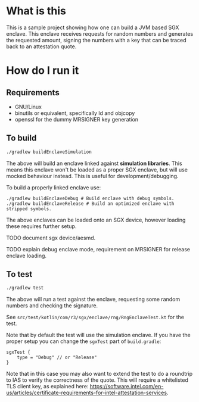 What is this
============
This is a sample project showing how one can build a JVM based SGX
enclave. This enclave receives requests for random numbers and generates
the requested amount, signing the numbers with a key that can be traced
back to an attestation quote.

How do I run it
===============

Requirements
------------
* GNU/Linux
* binutils or equivalent, specifically ld and objcopy
* openssl for the dummy MRSIGNER key generation

To build
--------
```bash
./gradlew buildEnclaveSimulation
```

The above will build an enclave linked against **simulation libraries**.
This means this enclave won't be loaded as a proper SGX enclave, but
will use mocked behaviour instead. This is useful for
development/debugging.

To build a properly linked enclave use:
```
./gradlew buildEnclaveDebug # Build enclave with debug symbols.
./gradlew buildEnclaveRelease # Build an optimized enclave with stripped symbols.
```

The above enclaves can be loaded onto an SGX device, however loading
these requires further setup.

TODO document sgx device/aesmd.

TODO explain debug enclave mode, requirement on MRSIGNER for release
enclave loading.

To test
-------

```bash
./gradlew test
```

The above will run a test against the enclave, requesting some random
numbers and checking the signature.

See `src/test/kotlin/com/r3/sgx/enclave/rng/RngEnclaveTest.kt` for the
test.

Note that by default the test will use the simulation enclave. If you
have the proper setup you can change the `sgxTest` part of `build.gradle`:

```
sgxTest {
    type = "Debug" // or "Release"
}
```

Note that in this case you may also want to extend the test to do a
roundtrip to IAS to verify the correctness of the quote. This will
require a whitelisted TLS client key, as explained here: https://software.intel.com/en-us/articles/certificate-requirements-for-intel-attestation-services.